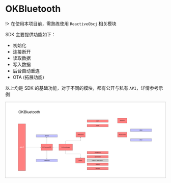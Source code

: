 # OKBluetooth

!> 在使用本项目前，需熟练使用 `ReactiveObcj` 相关模块

SDK 主要提供功能如下：

- 初始化
- 连接断开
- 读取数据
- 写入数据
- 后台自动重连
- OTA (拓展功能)

以上均是 SDK 的基础功能，对于不同的模块，都有公开与私有 `API`，详情参考示例

![最新流程图](../_media/ble-refact.png)
